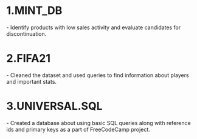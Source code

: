 <h1>1.MINT_DB</h1> - Identify products with low sales activity and evaluate candidates for discontinuation.
<h1>2.FIFA21</h1> - Cleaned  the dataset and used queries to find information about players and important stats.
<h1>3.UNIVERSAL.SQL</h1> - Created a database about using basic SQL queries along with reference ids and primary keys as a part of FreeCodeCamp project.
